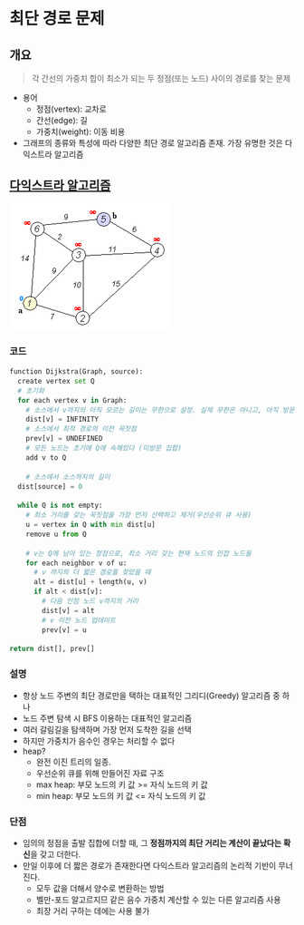 # 최단 경로 문제

## 개요

> 각 간선의 가중치 합이 최소가 되는 두 정점(또는 노드) 사이의 경로를 찾는 문제

- 용어
  - 정점(vertex): 교차로
  - 간선(edge): 길
  - 가중치(weight): 이동 비용
- 그래프의 종류와 특성에 따라 다양한 최단 경로 알고리즘 존재. 가장 유명한 것은 다익스트라 알고리즘

## [다익스트라 알고리즘](https://ko.wikipedia.org/wiki/%EB%8D%B0%EC%9D%B4%ED%81%AC%EC%8A%A4%ED%8A%B8%EB%9D%BC_%EC%95%8C%EA%B3%A0%EB%A6%AC%EC%A6%98)

![Dijkstra_Animation](./images/Dijkstra_Animation.gif)

### 코드

```python
function Dijkstra(Graph, source):
  create vertex set Q
  # 초기화
  for each vertex v in Graph:     
    # 소스에서 v까지의 아직 모르는 길이는 무한으로 설정. 실제 무한은 아니고, 아직 방문하지 않았음을 의미.   
    dist[v] = INFINITY 
    # 소스에서 최적 경로의 이전 꼭짓점
    prev[v] = UNDEFINED
    # 모든 노드는 초기에 Q에 속해있다 (미방문 집합)
    add v to Q

    # 소스에서 소스까지의 길이
  dist[source] = 0

  while Q is not empty:
    # 최소 거리를 갖는 꼭짓점을 가장 먼저 선택하고 제거(우선순위 큐 사용)
    u = vertex in Q with min dist[u]
    remove u from Q

    # v는 Q에 남아 있는 정점으로, 최소 거리 갖는 현재 노드의 인접 노드들
    for each neighbor v of u:
      # v 까지의 더 짧은 경로를 찾았을 때
      alt = dist[u] + length(u, v)
      if alt < dist[v]:
        # 다음 인점 노드 v까지의 거리
        dist[v] = alt
        # v 이전 노드 업데이트
        prev[v] = u

return dist[], prev[]
```

### 설명

- 항상 노드 주변의 최단 경로만을 택하는 대표적인 그리디(Greedy) 알고리즘 중 하나
- 노드 주변 탐색 시 BFS 이용하는 대표적인 알고리즘
- 여러 갈림길을 탐색하며 가장 먼저 도착한 길을 선택
- 하지만 가중치가 음수인 경우는 처리할 수 없다
- heap?
  - 완전 이진 트리의 일종.
  - 우선순위 큐를 위해 만들어진 자료 구조
  - max heap: 부모 노드의 키 값 >= 자식 노드의 키 값
  - min heap: 부모 노드의 키 값 <= 자식 노드의 키 값

### 단점

- 임의의 정점을 출발 집합에 더할 때, 그 **정점까지의 최단 거리는 계산이 끝났다는 확신**을 갖고 더한다.
- 만일 이후에 더 짧은 경로가 존재한다면 다익스트라 알고리즘의 논리적 기반이 무너진다.
  - 모두 값을 더해서 양수로 변환하는 방법
  - 벨만-포드 알고르지므 같은 음수 가중치 계산할 수 있는 다른 알고리즘 사용
  - 최장 거리 구하는 데에는 사용 불가
